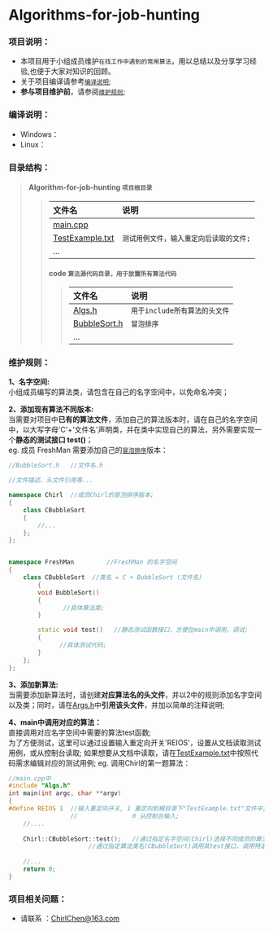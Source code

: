 ﻿# Algorithms-for-job-hunting

### 项目说明：
  - 本项目用于小组成员维护`在找工作中遇到的常用算法`，用以总结以及分享学习经验,也便于大家对知识的回顾。
  - 关于项目编译请参考[`编译说明`](#build "build");
  - **参与项目维护前**，请参阅[`维护规则`](#maintenance "maintenance");
       
### <a id="build"> 编译说明： </a>
  - Windows：
  - Linux：

### 目录结构：
> #### Algorithm-for-job-hunting  `项目根目录` 
>> | 文件名 | 说明 |
>> | :------| :----|
>> |[main.cpp](./main.cpp) | |
>> |[TestExample.txt](./TestExample.txt) |  `测试用例文件，输入重定向后读取的文件;`|
>> | ...| | 
>> #### code  `算法源代码目录，用于放置所有算法代码`
>>> | 文件名 | 说明 |
>>> | :------| :----|
>>> |[Algs.h](./code/Algs.h) |  `用于include所有算法的头文件`|
>>> |[BubbleSort.h](./code/BubbleSort.h) | `冒泡排序`|
>>> | ... | |
### <a id="maintenance"> 维护规则： </a>
**1、名字空间:** <br>
	小组成员编写的算法类，请包含在自己的名字空间中，以免命名冲突；

**2、添加现有算法不同版本:** <br>
	当需要对项目中**已有的算法文件**，添加自己的算法版本时，请在自己的名字空间中，以大写字母'C'+'文件名'声明类，并在类中实现自己的算法，另外需要实现一个**静态的测试接口 test()**；<br>
	eg. 成员 FreshMan 需要添加自己的[`冒泡排序`](./code/BubbleSort.h)版本：
```  C++
//BubbleSort.h   //文件名.h

//文件描述、头文件引用等...

namespace Chirl  //成员Chirl的冒泡排序版本;
{
	class CBubbleSort
	{
		//...	
	};
};


namespace FreshMan         //FreshMan 的名字空间
{
	class CBubbleSort  //类名 = C + BubbleSort (文件名) 
        {
		void BubbleSort()
		{
			   //具体算法类;
		}

		static void test()   //静态测试函数接口，方便在main中调用，调试;
		{
			  //具体测试代码;
		}
	};
};	

```

**3、添加新算法:** <br>
	当需要添加新算法时，请创建**对应算法名的头文件**，并以2中的规则添加名字空间以及类；同时，请在[Args.h](./code/Algs.h)中**引用该头文件**，并加以简单的注释说明;

**4、main中调用对应的算法：** <br>
	直接调用对应名字空间中需要的算法test函数;<br>
	为了方便测试，这里可以通过设置输入重定向开关'REIOS'，设置从文档读取测试用例，或从控制台读取;
	如果想要从文档中读取，请在[TestExample.txt](./TestExample.txt)中按照代码需求编辑对应的测试用例;
		eg. 调用Chirl的第一题算法：
``` C++
//main.cpp中
#include "Algs.h"
int main(int argc, char **argv)
{
#define REIOS 1  //输入重定向开关, 1 重定向到根目录下"TestExample.txt"文件中;
                 //               0 从控制台输入;   
	//....
	
	Chirl::CBubbleSort::test();   //通过指定名字空间(Chirl)选择不同成员的算法;
				      //通过指定算法类名(CBubbleSort)调用其test接口，调用特定成员的该算法实现;
	
	//...
	return 0;
}
```

### 项目相关问题：
   - 请联系 ：ChirlChen@163.com
